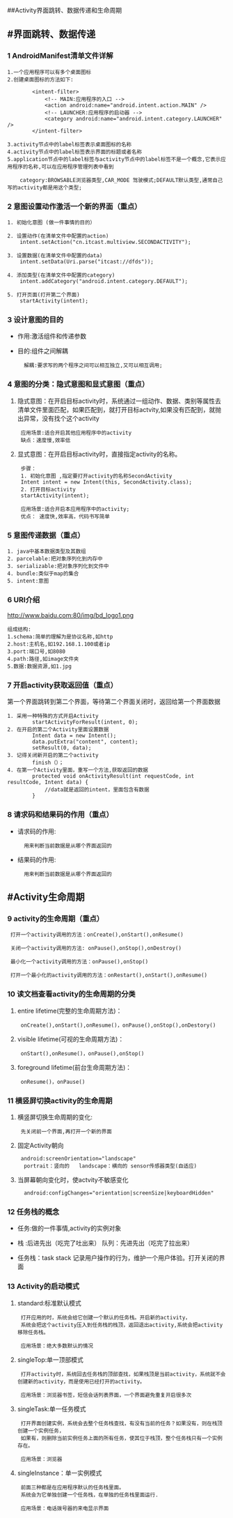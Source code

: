 
##Activity界面跳转、数据传递和生命周期


#界面跳转、数据传递
-----
### 1 AndroidManifest清单文件详解

	1.一个应用程序可以有多个桌面图标	
	2.创建桌面图标的方法如下:
	
			<intent-filter>
	            <!-- MAIN:应用程序的入口 -->
	            <action android:name="android.intent.action.MAIN" />
	            <!-- LAUNCHER:应用程序的启动器 -->
	            <category android:name="android.intent.category.LAUNCHER" />
	        </intent-filter>
	
	3.activity节点中的label标签表示桌面图标的名称	
	4.activity节点中的label标签表示界面的标题或者名称	
	5.application节点中的label标签与activity节点中的label标签不是一个概念,它表示应用程序的名称,可以在应用程序管理列表中看到
	
		category:BROWSABLE浏览器类型,CAR_MODE 驾驶模式;DEFAULT默认类型,通常自己写的activity都是用这个类型;
		
### 2 意图设置动作激活一个新的界面（重点）

	1. 初始化意图 (做一件事情的目的）
	
	2. 设置动作(在清单文件中配置的action)	
		intent.setAction("cn.itcast.multiview.SECONDACTIVITY");
	
	3. 设置数据(在清单文件中配置的data)	
		intent.setData(Uri.parse("itcast://dfds"));
	
	4. 添加类型(在清单文件中配置的category)	
		intent.addCategory("android.intent.category.DEFAULT");
	
	5. 打开页面(打开第二个界面)	
		startActivity(intent);

### 3 设计意图的目的
- 作用:激活组件和传递参数

- 目的:组件之间解耦

		解耦:要求写的两个程序之间可以相互独立,又可以相互调用;

### 4 意图的分类：隐式意图和显式意图（重点）
1. 隐式意图：在开启目标activity时，系统通过一组动作、数据、类别等属性去清单文件里面匹配，如果匹配到，就打开目标actvity,如果没有匹配到，就抛出异常，没有找个这个activity

		应用场景:适合开启其他应用程序中的activity
		缺点：速度慢,效率低

2. 显式意图：在开启目标activity时，直接指定activity的名称。

		步骤：
		1. 初始化意图 ,指定要打开activity的名称SecondActivity
		Intent intent = new Intent(this, SecondActivity.class);
		2. 打开目标activity
		startActivity(intent);	

	 	应用场景:适合开启本应用程序中的activity;
		优点： 速度快,效率高，代码书写简单


### 5 意图传递数据（重点）

	1. java中基本数据类型及其数组	
	2. parcelable:把对象序列化到内存中	
	3. serializable:把对象序列化到文件中	
	4. bundle:类似于map的集合	
	5. intent:意图

### 6 URI介绍
http://www.baidu.com:80/img/bd_logo1.png

	组成结构:
	1.schema:简单的理解为是协议名称,如http
	2.host:主机名,如192.168.1.100或者ip
	3.port:端口号,如8080
	4.path:路径,如image文件夹
	5.数据:数据资源,如1.jpg
	
### 7 开启activity获取返回值（重点）
第一个界面跳转到第二个界面，等待第二个界面关闭时，返回给第一个界面数据

	1. 采用一种特殊的方式开启Activity
			startActivityForResult(intent, 0);
	2. 在开启的第二个Activity里面设置数据
			Intent data = new Intent();
			data.putExtra("content", content);
			setResult(0, data);
	3. 记得关闭新开启的第二个activity
			finish（）；
	4. 在第一个Activity里面，重写一个方法,获取返回的数据
			protected void onActivityResult(int requestCode, int resultCode, Intent data) {
				//data就是返回的intent，里面包含有数据
			}
	
### 8 请求码和结果码的作用（重点）
- 请求码的作用:

		用来判断当前数据是从哪个界面返回的
		
- 结果码的作用:

		用来判断当前数据是从哪个界面返回的



#Activity生命周期
-----
### 9 activity的生命周期（重点）
	
	 打开一个activity调用的方法：onCreate(),onStart(),onResume()
	
	 关闭一个activity调用的方法: onPause(),onStop(),onDestroy()
	
	 最小化一个activity调用的方法：onPause(),onStop()
	
	 打开一个最小化的activity调用的方法：onRestart(),onStart(),onResume()

### 10 读文档查看activity的生命周期的分类

1. entire lifetime(完整的生命周期方法)：

		onCreate(),onStart(),onResume()，onPause(),onStop(),onDestory()

2. visible lifetime(可视的生命周期方法)：

		onStart(),onResume()，onPause(),onStop()

3. foreground lifetime(前台生命周期方法)：

		onResume()，onPause()

### 11 横竖屏切换activity的生命周期
1. 横竖屏切换生命周期的变化:

		先关闭前一个界面,再打开一个新的界面

3. 固定Activity朝向

	 	android:screenOrientation="landscape"
		 portrait：竖向的   landscape：横向的 sensor传感器类型(自适应)

3. 当屏幕朝向变化时，使actvity不敏感变化

		 android:configChanges="orientation|screenSize|keyboardHidden"
	
### 12 任务栈的概念

- 任务:做的一件事情,activity的实例对象

- 栈 :后进先出（吃完了吐出来）   队列：先进先出（吃完了拉出来）

- 任务栈：task stack 记录用户操作的行为，维护一个用户体验。打开关闭的界面
	
### 13 Activity的启动模式

1. standard:标准默认模式

		打开应用的时，系统会给它创建一个默认的任务栈。开启新的activity，
		系统会把这个activity压入到任务栈的栈顶，返回退出activity,系统会把activity移除任务栈。

		应用场景：绝大多数默认的情况

2. singleTop:单一顶部模式

		打开activity时，系统回去任务栈的顶部查找，如果栈顶是当前activity，系统就不会创建新的activity，而是使用已经打开的activity。

		应用场景：浏览器书签，短信会话列表界面，一个界面避免重复开启很多次

3. singleTask:单一任务模式

		打开界面创建实例，系统会去整个任务栈查找，有没有当前的任务？如果没有，则在栈顶创建一个实例任务，
		如果有，则删除当前实例任务上面的所有任务，使其位于栈顶，整个任务栈只有一个实例存在。

		应用场景：浏览器

4. singleInstance：单一实例模式

		前面三种都是在应用程序默认的任务栈里面。
		系统会为它单独创建一个任务栈，在单独的任务栈里面运行.

		应用场景：电话拨号器的来电显示界面
	
	




